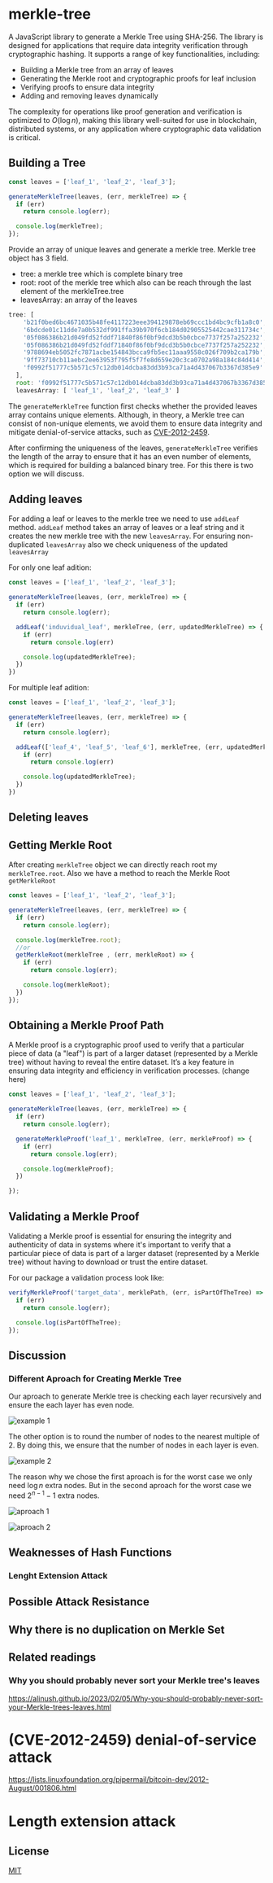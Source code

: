 # merkle-tree

A JavaScript library to generate a Merkle Tree using SHA-256. The library is designed for applications that require data integrity verification through cryptographic hashing. It supports a range of key functionalities, including:

- Building a Merkle tree from an array of leaves
- Generating the Merkle root and cryptographic proofs for leaf inclusion
- Verifying proofs to ensure data integrity
- Adding and removing leaves dynamically

The complexity for operations like proof generation and verification is optimized to $O(\log n)$, making this library well-suited for use in blockchain, distributed systems, or any application where cryptographic data validation is critical.


## Building a Tree

```javascript
const leaves = ['leaf_1', 'leaf_2', 'leaf_3'];

generateMerkleTree(leaves, (err, merkleTree) => {
  if (err)
    return console.log(err);

  console.log(merkleTree);
});
```
Provide an array of unique leaves and generate a merkle tree. Merkle tree object has 3 field.
- tree: a merkle tree which is complete binary tree
- root: root of the merkle tree which also can be reach through the last element of the merkleTree.tree
- leavesArray: an array of the leaves

```javascript
tree: [
    'b21f0bed6bc4671035b48fe4117223eee394129878eb69ccc1bd4bc9cfb1a8c0',
    '6bdcde01c11dde7a0b532df991ffa39b970f6cb184d02905525442cae311734c',
    '05f086386b21d049fd52fddf71840f86f0bf9dcd3b5b0cbce7737f257a252232',
    '05f086386b21d049fd52fddf71840f86f0bf9dcd3b5b0cbce7737f257a252232',
    '9788694eb5052fc7871acbe154843bcca9fb5ec11aaa9558c026f709b2ca179b',
    '9ff73710cb11aebc2ee63953f795f5f7fe8d659e20c3ca0702a98a184c84d414',
    'f0992f51777c5b571c57c12db014dcba83dd3b93ca71a4d437067b3367d385e9'
  ],
  root: 'f0992f51777c5b571c57c12db014dcba83dd3b93ca71a4d437067b3367d385e9',
  leavesArray: [ 'leaf_1', 'leaf_2', 'leaf_3' ]
```

The `generateMerkleTree` function first checks whether the provided leaves array contains unique elements. Although, in theory, a Merkle tree can consist of non-unique elements, we avoid them to ensure data integrity and mitigate denial-of-service attacks, such as [CVE-2012-2459](https://lists.linuxfoundation.org/pipermail/bitcoin-dev/2012-August/001806.html).


After confirming the uniqueness of the leaves, `generateMerkleTree` verifies the length of the array to ensure that it has an even number of elements, which is required for building a balanced binary tree. For this there is two option we will discuss.


## Adding leaves

For adding a leaf or leaves to the merkle tree we need to use `addLeaf` method. `addLeaf` method takes an array of leaves or a leaf string and it creates the new merkle tree with the new `leavesArray`. For ensuring non-duplicated `leavesArray` also we check uniqueness of the updated `leavesArray`

For only one leaf adition:

```javascript
const leaves = ['leaf_1', 'leaf_2', 'leaf_3'];

generateMerkleTree(leaves, (err, merkleTree) => {
  if (err)
    return console.log(err);

  addLeaf('induvidual_leaf', merkleTree, (err, updatedMerkleTree) => {
    if (err)
      return console.log(err)

    console.log(updatedMerkleTree);
  })
})
```

For multiple leaf adition:

```javascript
const leaves = ['leaf_1', 'leaf_2', 'leaf_3'];

generateMerkleTree(leaves, (err, merkleTree) => {
  if (err)
    return console.log(err);

  addLeaf(['leaf_4', 'leaf_5', 'leaf_6'], merkleTree, (err, updatedMerkleTree) => {
    if (err)
      return console.log(err)

    console.log(updatedMerkleTree);
  })
})
```
## Deleting leaves

## Getting Merkle Root

After creating `merkleTree` object we can directly reach root my `merkleTree.root`. Also we have a method to reach the Merkle Root `getMerkleRoot`

```javascript
const leaves = ['leaf_1', 'leaf_2', 'leaf_3'];

generateMerkleTree(leaves, (err, merkleTree) => {
  if (err)
    return console.log(err);

  console.log(merkleTree.root);
  //or
  getMerkleRoot(merkleTree , (err, merkleRoot) => {
    if (err)
      return console.log(err);

    console.log(merkleRoot);
  })
});
```


## Obtaining a Merkle Proof Path

A Merkle proof is a cryptographic proof used to verify that a particular piece of data (a "leaf") is part of a larger dataset (represented by a Merkle tree) without having to reveal the entire dataset. It’s a key feature in ensuring data integrity and efficiency in verification processes. (change here)

```javascript
const leaves = ['leaf_1', 'leaf_2', 'leaf_3'];

generateMerkleTree(leaves, (err, merkleTree) => {
  if (err)
    return console.log(err);

  generateMerkleProof('leaf_1', merkleTree, (err, merkleProof) => {
    if (err)
      return console.log(err);

    console.log(merkleProof);
  })

});
```

## Validating a Merkle Proof

Validating a Merkle proof is essential for ensuring the integrity and authenticity of data in systems where it's important to verify that a particular piece of data is part of a larger dataset (represented by a Merkle tree) without having to download or trust the entire dataset.

For our package a validation process look like:

```javascript
verifyMerkleProof('target_data', merklePath, (err, isPartOfTheTree) => {
  if (err)
    return console.log(err);

  console.log(isPartOfTheTree);
});
```


## Discussion
### Different Aproach for Creating Merkle Tree

Our aproach to generate Merkle tree is checking each layer recursively and ensure the each layer has even node.

![example 1](./img/example%201.png)

The other option is to round the number of nodes to the nearest multiple of 2. By doing this, we ensure that the number of nodes in each layer is even.

![example 2](./img/example%202.png)

The reason why we chose the first aproach is for the worst case we only need $\log n$ extra nodes. But in the second aproach for the worst case we need $2^{n - 1} - 1$ extra nodes.

![aproach 1](./img/aproach%201.png)

![aproach 2](./img/aproach%202.png)

## Weaknesses of Hash Functions
 ### Lenght Extension Attack
## Possible Attack Resistance

## Why there is no duplication on Merkle Set

## Related readings
### Why you should probably never sort your Merkle tree's leaves
https://alinush.github.io/2023/02/05/Why-you-should-probably-never-sort-your-Merkle-trees-leaves.html


# (CVE-2012-2459) denial-of-service attack

https://lists.linuxfoundation.org/pipermail/bitcoin-dev/2012-August/001806.html

# Length extension attack

## License
[MIT](https://choosealicense.com/licenses/mit/)